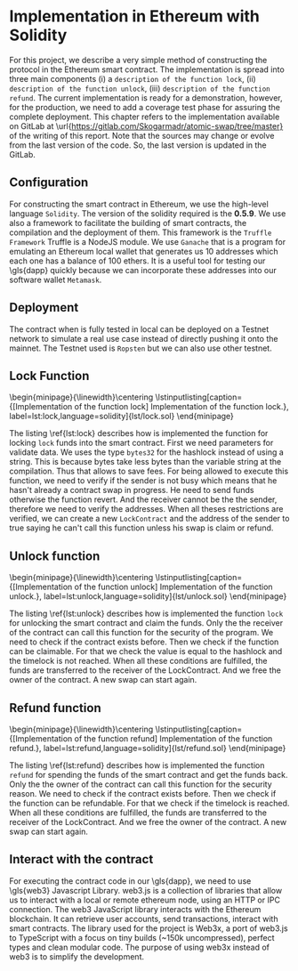 # Implementation in Ethereum with Solidity

For this project, we describe a very simple method of constructing the protocol in the Ethereum smart contract. The implementation is spread into three main components (i) a `description of the function lock`, (ii) `description of the function unlock`, (iii) `description of the function refund`. The current implementation is ready for a demonstration, however, for the production, we need to add a coverage test phase for assuring the complete deployment.
This chapter refers to the implementation available on GitLab at \url{https://gitlab.com/Skogarmadr/atomic-swap/tree/master} of the writing of this report. Note that the sources may change or evolve from the last version of the code. So, the last version is updated in the GitLab. 

## Configuration

For constructing the smart contract in Ethereum, we use the high-level language `Solidity`. The version of the solidity required is the **0.5.9**.
We use also a framework to facilitate the building of smart contracts, the compilation and the deployment of them. This framework is the `Truffle Framework` Truffle is a NodeJS module. We use `Ganache` that is a program for emulating an Ethereum local wallet that generates us 10 addresses which each one has a balance of 100 ethers. It is a useful tool for testing our \gls{dapp} quickly because we can incorporate these addresses into our software wallet `Metamask`.

## Deployment

The contract when is fully tested in local can be deployed on a Testnet network to simulate a real use case instead of directly pushing it onto the mainnet. The Testnet used is `Ropsten` but we can also use other testnet.

## Lock Function

\begin{minipage}{\linewidth}\centering
\lstinputlisting[caption={[Implementation of the function lock] Implementation of the function lock.}, label=lst:lock,language=solidity]{lst/lock.sol}
\end{minipage}

The listing \ref{lst:lock} describes how is implemented the function for locking `lock` funds into the smart contract.
First we need parameters for validate data. We uses the type `bytes32` for the hashlock instead of using a string. This is because bytes take less bytes than the variable string at the compilation. Thus that allows to save fees. For being allowed to execute this function, we need to verify if the sender is not busy which means that he hasn't already a contract swap in progress. He need to send funds otherwise the function revert. And the receiver cannot be the the sender, therefore we need to verify the addresses. When all theses restrictions are verified, we can create a new `LockContract` and the address of the sender to true saying he can't call this function unless his swap is claim or refund.

## Unlock function


\begin{minipage}{\linewidth}\centering
\lstinputlisting[caption={[Implementation of the function unlock] Implementation of the function unlock.}, label=lst:unlock,language=solidity]{lst/unlock.sol}
\end{minipage}

The listing \ref{lst:unlock} describes how is implemented the function `lock`  for unlocking the smart contract and claim the funds. Only the the receiver of the contract can call this function for the security of the program. We need to check if the contract exists before. Then we check if the function can be claimable. For that we check the value is equal to the hashlock and the timelock is not reached. When all these conditions are fulfilled, the funds are transferred to the receiver of the LockContract. And we free the owner of the contract. A new swap can start again.

## Refund function

\begin{minipage}{\linewidth}\centering
\lstinputlisting[caption={[Implementation of the function refund] Implementation of the function refund.}, label=lst:refund,language=solidity]{lst/refund.sol}
\end{minipage}

The listing \ref{lst:refund} describes how is implemented the function `refund` for spending the funds of the smart contract and get the funds back. Only the the owner of the contract can call this function for the security reason. We need to check if the contract exists before. Then we check if the function can be refundable. For that we check if the timelock is reached. When all these conditions are fulfilled, the funds are transferred to the receiver of the LockContract. And we free the owner of the contract. A new swap can start again.



## Interact with the contract

For executing the contract code in our \gls{dapp}, we need to use \gls{web3} Javascript Library. web3.js is a collection of libraries that allow us to interact with a local or remote ethereum node, using an HTTP or IPC connection. The web3 JavaScript library interacts with the Ethereum blockchain. It can retrieve user accounts, send transactions, interact with smart contracts. The library used for the project is Web3x, a port of web3.js to TypeScript with a focus on tiny builds (~150k uncompressed), perfect types and clean modular code. The purpose of using web3x instead of web3 is to simplify the development.
